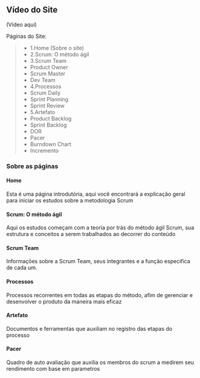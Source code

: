 ## Vídeo do Site

(Vídeo aqui)

Páginas do Site:
>  - 1.Home (Sobre o site)
>  - 2.Scrum: O método ágil
>  - 3.Scrum Team
>  - Product Owner
>  - Scrum Master
>  - Dev Team
>  - 4.Processos
>  - Scrum Daily
>  - Sprint Planning
>  - Sprint Review
>  - 5.Artefato
>  - Product Backlog
>  - Sprint Backlog
>  - DOR
>  - Pacer
>  - Burndown Chart
>  - Incremento


### Sobre as páginas

#### Home
Esta é uma página introdutória, aqui você encontrará a explicação geral para iniciar os estudos sobre a metodologia Scrum

#### Scrum: O método ágil
Aqui os estudos começam com a teoria por trás do método ágil Scrum, sua estrutura e conceitos a serem trabalhados ao decorrer do conteúdo

#### Scrum Team
Informações sobre a Scrum Team, seus integrantes e a função especifica de cada um.

#### Processos
Processos recorrentes em todas as etapas do método, afim de gerenciar e desenvolver o produto da maneira mais eficaz

#### Artefato
Documentos e ferramentas que auxiliam no registro das etapas do processo

#### Pacer
Quadro de auto avaliação que auxilia os membros do scrum a medirem seu rendimento com base em parametros
